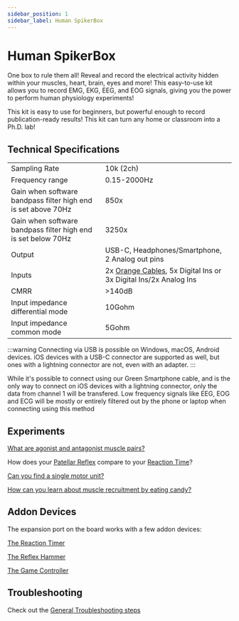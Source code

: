 ```yaml
---
sidebar_position: 1
sidebar_label: Human SpikerBox
---
```


# Human SpikerBox #

One box to rule them all! Reveal and record the electrical activity hidden within your muscles, heart, brain, eyes and more! This easy-to-use kit allows you to record EMG, EKG, EEG, and EOG signals, giving you the power to perform human physiology experiments!

This kit is easy to use for beginners, but powerful enough to record publication-ready results! This kit can turn any home or classroom into a Ph.D. lab! 


## Technical Specifications ##

|||
|---|---|
|Sampling Rate|10k (2ch)|
|Frequency range|0.15-2000Hz|
|Gain when software bandpass filter high end is set above 70Hz|850x|
|Gain when software bandpass filter high end is set below 70Hz|3250x|
|Output|USB-C, Headphones/Smartphone, 2 Analog out pins|
|Inputs|2x [Orange Cables](https://backyardbrains.com/products/muscleElectrodeCable), 5x Digital Ins or 3x Digital Ins/2x Analog Ins|
|CMRR |>140dB|
|Input impedance differential mode|10Gohm|
|Input impedance common mode|5Gohm|

:::warning
Connecting via USB is possible on Windows, macOS, Android devices. iOS devices with a USB-C connector are supported as well, but ones with a lightning connector are not, even with an adapter.
:::

While it's possible to connect using our Green Smartphone cable, and is the only way to connect on iOS devices with a lightning connector, only the data from channel 1 will be transfered. Low frequency signals like EEG, EOG and ECG will be mostly or entirely filtered out by the phone or laptop when connecting using this method

## Experiments ##

[What are agonist and antagonist muscle pairs?](https://backyardbrains.com/experiments/musclespikerboxpro)

How does your [Patellar Reflex](https://backyardbrains.com/experiments/Musclekneejerk) compare to your [Reaction Time](https://backyardbrains.com/experiments/MusclReactionTime)?

[Can you find a single motor unit?](https://backyardbrains.com/experiments/MuscleSingleunit)

[How can you learn about muscle recruitment by eating candy?](https://backyardbrains.com/experiments/Musclechewing)

## Addon Devices ##

The expansion port on the board works with a few addon devices:

[The Reaction Timer](./ReactionTimer/index.md)

[The Reflex Hammer](./ReflexHammer/index.md)

[The Game Controller](./GameController/index.md)


## Troubleshooting ##

Check out the [General Troubleshooting steps](../../index.md#troubleshooting)
